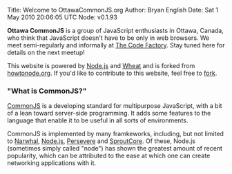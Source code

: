 Title: Welcome to OttawaCommonJS.org
Author: Bryan English
Date: Sat  1 May 2010 20:06:05 UTC
Node: v0.1.93

**Ottawa CommonJS** is a group of JavaScript enthusiasts in Ottawa, Canada,  who think that JavaScript doesn't have to be only in web browsers.  We meet semi-regularly and informally at [The Code Factory].  Stay tuned here for details on the next meetup!

This website is powered by [Node.js] and [Wheat] and is forked from [howtonode.org].  If you'd like to contribute to this website, feel free to [fork].

### "What is CommonJS?" ###

[CommonJS] is a developing standard for multipurpose JavaScript, with a bit of a lean toward server-side programming.  It adds some features to the language that enable it to be useful in all sorts of environments.  

CommonJS is implemented by many framkeworks, including, but not limited to  [Narwhal], [Node.js], [Persevere] and [SproutCore].  Of these, Node.js (sometimes simply called "node") has shown the greatest amount of recent popularity, which can be attributed to the ease at which one can create networking applications with it.


[The Code Factory]: http://thecodefactory.ca
[CommonJS]: http://commonjs.org
[Narwhal]: http://narwhaljs.org
[Node.js]: http://nodejs.org/
[Persevere]: http://persvr.org
[SproutCore]: http://www.sproutcore.com
[Wheat]: http://github.com/creationix/wheat
[howtonode.org]: http://howtonode.org
[fork]: http://github.com/bengl/ottawacommonjs